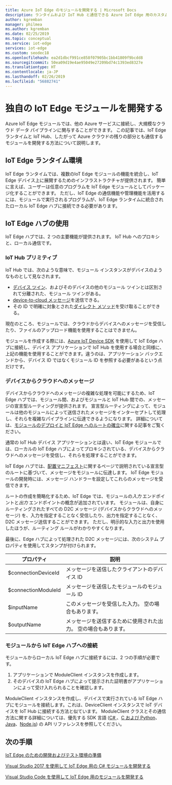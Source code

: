 ```yaml
---
title: Azure IoT Edge のモジュールを開発する | Microsoft Docs
description: ランタイムおよび IoT Hub と通信できる Azure IoT Edge 用のカスタム モジュールを開発する
author: kgremban
manager: philmea
ms.author: kgremban
ms.date: 02/25/2019
ms.topic: conceptual
ms.service: iot-edge
services: iot-edge
ms.custom: seodec18
ms.openlocfilehash: ea2d1dbcf991ce858f07905bc1bb41809f9bcdd8
ms.sourcegitcommit: 50ea09d19e4ae95049e27209bd74c1393ed8327e
ms.translationtype: HT
ms.contentlocale: ja-JP
ms.lasthandoff: 02/26/2019
ms.locfileid: "56882741"
---
```

# <a name="develop-your-own-iot-edge-modules"></a>独自の IoT Edge モジュールを開発する

Azure IoT Edge モジュールでは、他の Azure サービスに接続し、大規模なクラウド データ パイプラインに関与することができます。 この記事では、IoT Edge ランタイムと IoT Hub、したがって Azure クラウドの残りの部分とも通信するモジュールを開発する方法について説明します。 

## <a name="iot-edge-runtime-environment"></a>IoT Edge ランタイム環境
IoT Edge ランタイムでは、複数のIoT Edge モジュールの機能を統合し、IoT Edge デバイス上に展開するためのインフラストラクチャが提供されます。 簡単に言えば、ユーザーは任意のプログラムを IoT Edge モジュールとしてパッケージ化することができます。 ただし、IoT Edge の通信機能や管理機能を活用するには、モジュールで実行されるプログラムが、IoT Edge ランタイムに統合されたローカル IoT Edge ハブに接続できる必要があります。

## <a name="using-the-iot-edge-hub"></a>IoT Edge ハブの使用
IoT Edge ハブでは、2 つの主要機能が提供されます。 IoT Hub へのプロキシと、ローカル通信です。

### <a name="iot-hub-primitives"></a>IoT Hub プリミティブ
IoT Hub では、次のような意味で、モジュール インスタンスがデバイスのようなものとして見なされます。

* [デバイス ツイン](../iot-hub/iot-hub-devguide-device-twins.md)、およびそのデバイスの他のモジュール ツインとは区別されて分離された、モジュール ツインがある。
* [device-to-cloud メッセージ](../iot-hub/iot-hub-devguide-messaging.md)を送信できる。
* その ID で明確に対象とされた[ダイレクト メソッド](../iot-hub/iot-hub-devguide-direct-methods.md)を受け取ることができる。

現在のところ、モジュールでは、クラウドからデバイスへのメッセージを受信したり、ファイルのアップロード機能を使用することはできません。

モジュールを作成する際には、[Azure IoT Device SDK](../iot-hub/iot-hub-devguide-sdks.md) を使用して IoT Edge ハブに接続し、デバイス アプリケーションで IoT Hub を使用する場合と同様に、上記の機能を使用することができます。違うのは、アプリケーション バックエンドから、デバイス ID ではなくモジュール ID を参照する必要があるという点だけです。

### <a name="device-to-cloud-messages"></a>デバイスからクラウドへのメッセージ
デバイスからクラウドへのメッセージの複雑な処理を可能にするため、IoT Edge ハブでは、モジュール間、およびモジュールと IoT Hub 間での、メッセージの宣言型ルーティングが提供されます。 宣言型ルーティングによって、モジュールは他のモジュールによって送信されたメッセージをインターセプトして処理し、それらを複雑なパイプラインに伝達できるようになります。 詳細については、[モジュールのデプロイと IoT Edge へのルートの確立](module-composition.md)に関する記事をご覧ください。

通常の IoT Hub デバイス アプリケーションとは違い、IoT Edge モジュールでは、ローカルの IoT Edge ハブによってプロキシされている、デバイスからクラウドへのメッセージを受信し、それらを処理することができます。

IoT Edge ハブでは、[配置マニフェスト](module-composition.md)に関するページで説明されている宣言型のルートに基づいて、メッセージをモジュールに伝達します。 IoT Edge モジュールの開発時には、メッセージ ハンドラーを設定してこれらのメッセージを受信できます。

ルートの作成を簡略化するため、IoT Edge では、モジュールの*入力* エンドポイントと*出力* エンドポイントの概念が追加されています。 モジュールは、自身にルーティングされたすべての D2C メッセージ (デバイスからクラウドへのメッセージ) を、入力を指定することなく受信したり、出力を指定することなく、D2C メッセージ送信することができます。 ただし、明示的な入力と出力を使用したほうが、ルーティング ルールがわかりやすくなります。 

最後に、Edge ハブによって処理された D2C メッセージには、次のシステム プロパティを使用してスタンプが付けられます。

| プロパティ | 説明 |
| -------- | ----------- |
| $connectionDeviceId | メッセージを送信したクライアントのデバイス ID |
| $connectionModuleId | メッセージを送信したモジュールのモジュール ID |
| $inputName | このメッセージを受信した入力。 空の場合もあります。 |
| $outputName | メッセージを送信するために使用された出力。 空の場合もあります。 |

### <a name="connecting-to-iot-edge-hub-from-a-module"></a>モジュールから IoT Edge ハブへの接続
モジュールからローカル IoT Edge ハブに接続するには、2 つの手順が必要です。 
1. アプリケーションで ModuleClient インスタンスを作成します。
2. そのデバイスの IoT Edge ハブによって提示された証明書がアプリケーションによって受け入れられることを確認します。

ModuleClient インスタンスを作成し、デバイスで実行されている IoT Edge ハブにモジュールを接続します。これは、DeviceClient インスタンスで IoT デバイスを IoT Hub に接続する方法と似ています。 ModuleClient クラスとその通信方法に関する詳細については、優先する SDK 言語 ([C# ](https://docs.microsoft.com/dotnet/api/microsoft.azure.devices.client.moduleclient?view=azure-dotnet)、[C および Python](https://docs.microsoft.com/azure/iot-hub/iot-c-sdk-ref/iothub-module-client-h)、[Java](https://docs.microsoft.com/java/api/com.microsoft.azure.sdk.iot.device.moduleclient?view=azure-java-stable)、[Node.js](https://docs.microsoft.com/javascript/api/azure-iot-device/moduleclient?view=azure-node-latest)) の API リファレンスを参照してください。


## <a name="next-steps"></a>次の手順

[IoT Edge のための開発およびテスト環境の準備](development-environment.md)

[Visual Studio 2017 を使用して IoT Edge 用の C# モジュールを開発する](how-to-visual-studio-develop-csharp-module.md)

[Visual Studio Code を使用して IoT Edge 用のモジュールを開発する](how-to-vs-code-develop-module.md)

